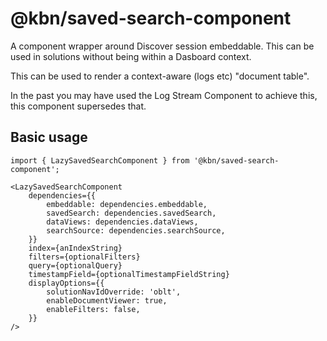 # @kbn/saved-search-component

A component wrapper around Discover session embeddable. This can be used in solutions without being within a Dasboard context.

This can be used to render a context-aware (logs etc) "document table".

In the past you may have used the Log Stream Component to achieve this, this component supersedes that.

## Basic usage

```
import { LazySavedSearchComponent } from '@kbn/saved-search-component';

<LazySavedSearchComponent
    dependencies={{
        embeddable: dependencies.embeddable,
        savedSearch: dependencies.savedSearch,
        dataViews: dependencies.dataViews,
        searchSource: dependencies.searchSource,
    }}
    index={anIndexString}
    filters={optionalFilters}
    query={optionalQuery}
    timestampField={optionalTimestampFieldString}
    displayOptions={{
        solutionNavIdOverride: 'oblt',
        enableDocumentViewer: true,
        enableFilters: false,
    }}
/>
```
